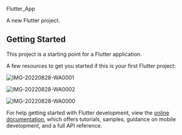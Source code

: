 Flutter_App

A new Flutter project.

## Getting Started

This project is a starting point for a Flutter application.

A few resources to get you started if this is your first Flutter project:

![IMG-20220828-WA0001](https://user-images.githubusercontent.com/65002182/187068726-7641ae84-d317-406c-b23e-5c81bbb5cb5d.jpg)

![IMG-20220828-WA0002](https://user-images.githubusercontent.com/65002182/187068729-940518a3-2a37-4818-97ab-6504f1cb0826.jpg)

![IMG-20220828-WA0000](https://user-images.githubusercontent.com/65002182/187068730-8d87d37a-34c2-48b9-81b7-180b0bfd7131.jpg)



For help getting started with Flutter development, view the
[online documentation](https://docs.flutter.dev/), which offers tutorials,
samples, guidance on mobile development, and a full API reference.
